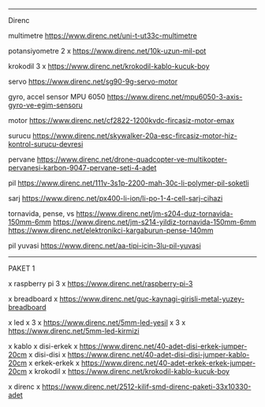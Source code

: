 
---------------------------------------------------------------------

Direnc

multimetre
https://www.direnc.net/uni-t-ut33c-multimetre

potansiyometre
2 x https://www.direnc.net/10k-uzun-mil-pot

krokodil
3 x https://www.direnc.net/krokodil-kablo-kucuk-boy

servo
https://www.direnc.net/sg90-9g-servo-motor

gyro, accel sensor
MPU 6050
https://www.direnc.net/mpu6050-3-axis-gyro-ve-egim-sensoru




motor
https://www.direnc.net/cf2822-1200kvdc-fircasiz-motor-emax

surucu
https://www.direnc.net/skywalker-20a-esc-fircasiz-motor-hiz-kontrol-surucu-devresi

pervane
https://www.direnc.net/drone-quadcopter-ve-multikopter-pervanesi-karbon-9047-pervane-seti-4-adet

pil
https://www.direnc.net/111v-3s1p-2200-mah-30c-li-polymer-pil-soketli

sarj
https://www.direnc.net/px400-li-ion/li-po-1-4-cell-sarj-cihazi

tornavida, pense, vs
https://www.direnc.net/jm-s204-duz-tornavida-150mm-6mm
https://www.direnc.net/jm-s214-yildiz-tornavida-150mm-6mm
https://www.direnc.net/elektronikci-kargaburun-pense-140mm

pil yuvasi
https://www.direnc.net/aa-tipi-icin-3lu-pil-yuvasi


------------------------------------------------------------------------

PAKET 1

x raspberry pi 3
x https://www.direnc.net/raspberry-pi-3

x breadboard
x https://www.direnc.net/guc-kaynagi-girisli-metal-yuzey-breadboard

x led
x 3 x https://www.direnc.net/5mm-led-yesil
x 3 x https://www.direnc.net/5mm-led-kirmizi

x kablo
x disi-erkek
x https://www.direnc.net/40-adet-disi-erkek-jumper-20cm
x disi-disi
x https://www.direnc.net/40-adet-disi-disi-jumper-kablo-20cm
x erkek-erkek
x https://www.direnc.net/40-adet-erkek-erkek-jumper-20cm
x krokodil
x https://www.direnc.net/krokodil-kablo-kucuk-boy

x direnc
x https://www.direnc.net/2512-kilif-smd-direnc-paketi-33x10330-adet

